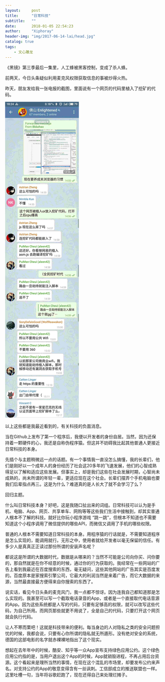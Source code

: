 ```yaml
---
layout:     post
title:      "日常科技"
subtitle:   "" 
date:       2018-01-05 22:54:23
author:     "Xiphoray"
header-img: "img/2017-06-14-lai/head.jpg"
catalog: true
tags:     
    - 文心雕龙
---
```



《黑镜》第三季最后一集里，人工蜂被黑客控制，变成了杀人蜂。

前两天，今日头条疑似利用麦克风权限获取信息的事被炒得火热。

昨天，朋友发给我一张电报的截图，里面说有一个网页的代码里植入了挖矿的代码。

![img](/img/2018-01-05-ri/1.jpg)

以上这些都是我最近看到的，有关科技的负面消息。

当在Github上发布了第一个程序后，我便以开发者的身份自居。当然，因为还保持着一颗硬件的心，我还是自称伪程序猿。但这并不妨碍我比起其他普通人更接近日常科技的本身。

先插个与主题稍微远一点的话题。有一个事情我一直没怎么搞懂，我的长辈们，他们是刚好以一个成年人的身份经历了社会这20多年的飞速发展，他们的心智成熟得足以了解和适应这些发展。但事实上，却是我们这些在社会发展时期，心智尚未成熟的，尚未所谓的年轻一辈，更适应现在这个社会。长辈们摆弄个手机电脑也要我们后辈指点再三。这是为什么？难道真的是人长大了就不会学习了么？

回归主题。

什么叫日常科技本身？好吧，这是我随口扯出来的词组。日常科技可以认为是手机、电脑、App、网页、共享单车、网购等等这些我们生活中接触到，却其实普通人根本不了解的科技。就好比你玩小程序游戏 “跳一跳”，但根本不知道也不需要知道这个小程序调用了微信提供的哪些API，而微信又调用了手机的哪些权限。

普通的人根本不需要知道日常科技的本身。用程序猿的行话就是，不需要知道程序是怎么实现的，能调用就行。无形之中，使用者就给开发者以毫无保留的信任。有多少人是真真正正读过那份所谓的安装声名呢？

都说这是所谓的大数据时代，数据是从哪来的？当然不可能是公司向你买、问你要的，那自然就是在你不经意的时候，通过你的行为获取的。我经常在一些网站的广告上看到我最近在百度搜索的东西，毫无疑问，这些其他网站的广告其实是百度发的。百度原本是家搜索引擎公司，它最大的利润当然是来着广告，而它大数据的来源，当然最直接最方便得来自你搜索的东西了。

说实话，看见今日头条的麦克风门，我一点都不惊讶。因为连我自己都知道那是怎么实现的。我甚至可以写一个截取电话录音的App，或者是一个直接取代电话音源的App。因为这些系统都是人写的代码，只要有足够高的权限，就可以改写这些代码，为自己所用。而网页那些就更不用说了，全是自己的代码，只要打开这个网页就会执行代码。

让人不寒而栗吧！这就是科技带来的便利。每当身边的人对隐私之类的安全问题担忧的时候，我都会说，只要有心你所谓的隐私就无所遁形。没有绝对安全的系统，德国的这部电影的名字就赤裸裸地指出了这个现实。

想起在去年年中的时候，酷安、知乎等一众App宣布支持绿色应用公约。这个绿色应用公约指的是，当用户退出这个App的时候，App就销毁进程，不再占用后台资源。这个看起来是理所当然的事情，在现在这个混乱的市场里，却要发布公约来声名。对支持公约的App的敬意变得含有一丝讽刺。工信部成立的推送联盟也一样。这里吐槽一句，当年将谷歌赶跑了，现在还得自己来处理烂摊子。



